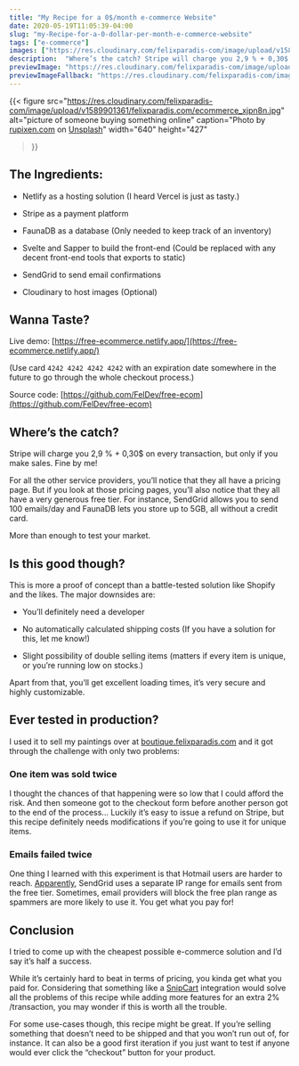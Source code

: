 ```yaml
---
title: "My Recipe for a 0$/month e-commerce Website"
date: 2020-05-19T11:05:39-04:00
slug: "my-Recipe-for-a-0-dollar-per-month-e-commerce-website"
tags: ["e-commerce"]
images: ["https://res.cloudinary.com/felixparadis-com/image/upload/v1589901361/felixparadis.com/ecommerce_xjpn8n.jpg"]
description:  "Where’s the catch? Stripe will charge you 2,9 % + 0,30$ on every transaction, but only if you make sales. Fine by me!"
previewImage: "https://res.cloudinary.com/felixparadis-com/image/upload/q_auto,f_auto,w_0.7/v1589901361/felixparadis.com/ecommerce_xjpn8n.jpg"
previewImageFallback: "https://res.cloudinary.com/felixparadis-com/image/upload/q_auto,f_auto,w_0.7/v1589901361/felixparadis.com/ecommerce_xjpn8n.jpg"
---
```


{{< figure 
    src="https://res.cloudinary.com/felixparadis-com/image/upload/v1589901361/felixparadis.com/ecommerce_xjpn8n.jpg" 
    alt="picture of someone buying something online"
    caption="Photo by [rupixen.com](https://unsplash.com/@rupixen?utm_source=unsplash&utm_medium=referral&utm_content=creditCopyText) on [Unsplash](https://unsplash.com/s/photos/ecommerce?utm_source=unsplash&utm_medium=referral&utm_content=creditCopyText)"
    width="640"
    height="427"
>}}

## The Ingredients:

* Netlify as a hosting solution (I heard Vercel is just as tasty.)

* Stripe as a payment platform

* FaunaDB as a database (Only needed to keep track of an inventory)

* Svelte and Sapper to build the front-end (Could be replaced with any decent front-end tools that exports to static)

* SendGrid to send email confirmations

* Cloudinary to host images (Optional)

## Wanna Taste?

Live demo: [https://free-ecommerce.netlify.app/](https://free-ecommerce.netlify.app/)

(Use card `4242 4242 4242 4242` with an expiration date somewhere in the future to go through the whole checkout process.)

Source code: [https://github.com/FelDev/free-ecom](https://github.com/FelDev/free-ecom)

## Where’s the catch?

Stripe will charge you 2,9 % + 0,30$ on every transaction, but only if you make sales. Fine by me!

For all the other service providers, you’ll notice that they all have a pricing page. But if you look at those pricing pages, you’ll also notice that they all have a very generous free tier. For instance, SendGrid allows you to send 100 emails/day and FaunaDB lets you store up to 5GB, all without a credit card. 

More than enough to test your market.

## Is this good though?

This is more a proof of concept than a battle-tested solution like Shopify and the likes. The major downsides are:

* You’ll definitely need a developer 

* No automatically calculated shipping costs (If you have a solution for this, let me know!)

* Slight possibility of double selling items (matters if every item is unique, or you’re running low on stocks.)

Apart from that, you’ll get excellent loading times, it’s very secure and highly customizable. 

## Ever tested in production?

I used it to sell my paintings over at [boutique.felixparadis.com](https://boutique.felixparadis.com/) and it got through the challenge with only two problems: 

### One item was sold twice

I thought the chances of that happening were so low that I could afford the risk. And then someone got to the checkout form before another person got to the end of the process... Luckily it’s easy to issue a refund on Stripe, but this recipe definitely needs modifications if you’re going to use it for unique items.

### Emails failed twice

One thing I learned with this experiment is that Hotmail users are harder to reach. [Apparently](https://www.reddit.com/r/webdev/comments/amzfhg/outlookhotmail_blocking_my_sendgrid_emails/), SendGrid uses a separate IP range for emails sent from the free tier. Sometimes, email providers will block the free plan range as spammers are more likely to use it. You get what you pay for!

## Conclusion

I tried to come up with the cheapest possible e-commerce solution and I’d say it’s half a success. 

While it’s certainly hard to beat in terms of pricing, you kinda get what you paid for. Considering that something like a [SnipCart](https://snipcart.com/) integration would solve all the problems of this recipe while adding more features for an extra 2% /transaction, you may wonder if this is worth all the trouble.

For some use-cases though, this recipe might be great. If you’re selling something that doesn’t need to be shipped and that you won’t run out of, for instance. It can also be a good first iteration if you just want to test if anyone would ever click the “checkout” button for your product.